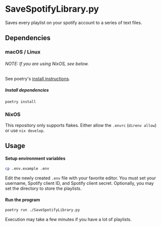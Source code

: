# SaveSpotifyLibrary.py

Saves every playlist on your spotify account to a series of text files.

## Dependencies

### macOS / Linux

###### NOTE: If you are using NixOS, see below.

See poetry's [install instructions](https://python-poetry.org/docs/#installing-with-the-official-installer).

##### Install dependencies

```sh
poetry install
```

### NixOS

This repository only supports flakes. Either allow the `.envrc` (`direnv allow`) or use `nix develop`.

## Usage

#### Setup environment variables

```sh
cp .env.example .env
```

Edit the newly created `.env` file with your favorite editor. You must set your username, Spotify client ID, and Spotify client secret. Optionally, you may set the directory to store the playlists.

#### Run the program

```sh
poetry run ./SaveSpotifyLibrary.py
```

Execution may take a few minutes if you have a lot of playlists.
